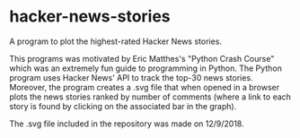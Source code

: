 # hacker-news-stories
A program to plot the highest-rated Hacker News stories.

This programs was motivated by Eric Matthes's "Python Crash Course" which was an extremely fun guide to programming in Python. The Python program uses Hacker News' API to track the top-30 news stories. Moreover, the program creates a .svg file that when opened in a browser plots the news stories ranked by number of comments (where a link to each story is found by clicking on the associated bar in the graph).

The .svg file included in the repository was made on 12/9/2018.
